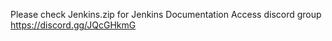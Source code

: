 Please check Jenkins.zip for Jenkins Documentation
Access discord group
https://discord.gg/JQcGHkmG
